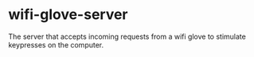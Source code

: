 # wifi-glove-server
The server that accepts incoming requests from a wifi glove to stimulate keypresses on the computer.
